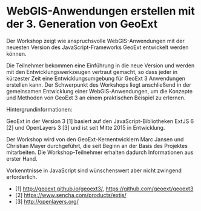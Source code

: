 # WebGIS-Anwendungen erstellen mit der 3. Generation von GeoExt

Der Workshop zeigt wie anspruchsvolle WebGIS-Anwendungen mit der neuesten Version des JavaScript-Frameworks GeoExt entwickelt werden können.

Die Teilnehmer bekommen eine Einführung in die neue Version und werden mit den Entwicklungswerkzeugen vertraut gemacht, so dass jeder in kürzester Zeit eine Entwicklungsumgebung für GeoExt 3 Anwendungen erstellen kann. Der Schwerpunkt des Workshops liegt anschließend in der gemeinsamen Entwicklung einer WebGIS-Anwendungen, um die Konzepte und Methoden von GeoExt 3 an einem praktischen Beispiel zu erlernen.

Hintergrundinformationen:

GeoExt in der Version 3 [1] basiert auf den JavaScript-Bibliotheken ExtJS 6 [2] und OpenLayers 3 [3] und ist seit Mitte 2015 in Entwicklung.

Der Workshop wird von den GeoExt-Kernentwicklern Marc Jansen und Christian Mayer durchgeführt, die seit Beginn an der Basis des Projektes mitarbeiten. Die Workshop-Teilnehmer erhalten dadurch Informationen aus erster Hand.

Vorkenntnisse in JavaScript sind wünschenswert aber nicht zwingend erforderlich.

* [1] http://geoext.github.io/geoext3/, https://github.com/geoext/geoext3
* [2] https://www.sencha.com/products/extjs/
* [3] http://openlayers.org/
